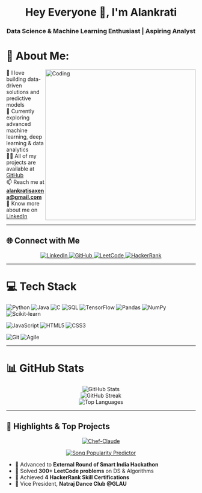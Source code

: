 <h1 align="center">Hey Everyone 👋, I'm Alankrati</h1>
<h3 align="center">Data Science & Machine Learning Enthusiast | Aspiring Analyst</h3>

# 💫 About Me:
<img align="right" alt="Coding" width="400" src="https://raw.githubusercontent.com/ALAN-KRATI/ALAN-KRATI/master/coding.gif">

🔭 I love building data-driven solutions and predictive models  
🌱 Currently exploring advanced machine learning, deep learning & data analytics  
👨‍💻 All of my projects are available at [GitHub](https://github.com/ALAN-KRATI)  
📫 Reach me at **alankratisaxena@gmail.com**  
📄 Know more about me on [LinkedIn](https://linkedin.com/in/alankratisaxena)  

---

## 🌐 Connect with Me  

<p align="center">
  <a href="https://linkedin.com/in/alankratisaxena" target="_blank">
    <img src="https://img.shields.io/badge/LinkedIn-%230077B5?style=for-the-badge&logo=linkedin&logoColor=white" alt="LinkedIn" />
  </a>
  <a href="https://github.com/ALAN-KRATI" target="_blank">
    <img src="https://img.shields.io/badge/GitHub-%2312100E?style=for-the-badge&logo=github&logoColor=white" alt="GitHub" />
  </a>
  <a href="https://leetcode.com/u/Alan_Krati" target="_blank">
    <img src="https://img.shields.io/badge/LeetCode-%23333333?style=for-the-badge&logo=leetcode&logoColor=FFA116" alt="LeetCode" />
  </a>
  <a href="https://www.hackerrank.com/profile/alankratisaxena" target="_blank">
    <img src="https://img.shields.io/badge/HackerRank-%232EC866?style=for-the-badge&logo=hackerrank&logoColor=white" alt="HackerRank" />
  </a>
</p>

---

# 💻 Tech Stack  

![Python](https://img.shields.io/badge/Python-%233776AB?style=for-the-badge&logo=python&logoColor=white)
![Java](https://img.shields.io/badge/Java-%23ED8B00?style=for-the-badge&logo=openjdk&logoColor=white)
![C](https://img.shields.io/badge/C-%2300599C?style=for-the-badge&logo=c&logoColor=white)
![SQL](https://img.shields.io/badge/SQL-%2300758F?style=for-the-badge&logo=postgresql&logoColor=white)
![TensorFlow](https://img.shields.io/badge/TensorFlow-FF6F00?style=for-the-badge&logo=tensorflow&logoColor=white)
![Pandas](https://img.shields.io/badge/Pandas-%23150458?style=for-the-badge&logo=pandas&logoColor=white)
![NumPy](https://img.shields.io/badge/Numpy-%23013243?style=for-the-badge&logo=numpy&logoColor=white)
![Scikit-learn](https://img.shields.io/badge/ScikitLearn-%23F7931E?style=for-the-badge&logo=scikitlearn&logoColor=white)

![JavaScript](https://img.shields.io/badge/JavaScript-%23F7DF1E?style=for-the-badge&logo=javascript&logoColor=black)
![HTML5](https://img.shields.io/badge/HTML5-%23E34F26?style=for-the-badge&logo=html5&logoColor=white)
![CSS3](https://img.shields.io/badge/CSS3-%231572B6?style=for-the-badge&logo=css3&logoColor=white)

![Git](https://img.shields.io/badge/Git-%23F05032?style=for-the-badge&logo=git&logoColor=white)
![Agile](https://img.shields.io/badge/Agile-%23007396?style=for-the-badge&logo=atlassian&logoColor=white)

---

# 📊 GitHub Stats  

<div align="center">
  <img src="https://github-readme-stats.vercel.app/api?username=ALAN-KRATI&theme=react&hide_border=false&include_all_commits=true&count_private=true" alt="GitHub Stats" />
  <br/>
  <img src="https://github-readme-streak-stats.herokuapp.com/?user=ALAN-KRATI&theme=react&hide_border=false" alt="GitHub Streak" />
  <br/>
  <img src="https://github-readme-stats.vercel.app/api/top-langs/?username=ALAN-KRATI&theme=react&hide_border=false&include_all_commits=true&count_private=true&layout=compact" alt="Top Languages" />
</div>

---

## 🌟 Highlights & Top Projects  

<div align="center">

[![Chef-Claude](https://img.shields.io/badge/ChefClaude-AI%20Recipe%20WebApp-orange?style=for-the-badge&logo=react&logoColor=white)](https://github.com/ALAN-KRATI/AI-Chef)

[![Song Popularity Predictor](https://img.shields.io/badge/Song_Popularity_Predictor-ML%20%2B%20DeepLearning-blue?style=for-the-badge&logo=python&logoColor=white)](https://github.com/ALAN-KRATI/JOVAC-PROJECT)

</div>

- 🏅 Advanced to **External Round of Smart India Hackathon**  
- 🌟 Solved **300+ LeetCode problems** on DS & Algorithms  
- 📜 Achieved **4 HackerRank Skill Certifications**  
- 💃 Vice President, **Natraj Dance Club @GLAU**  

